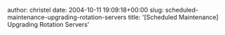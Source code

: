 author: christel
date: 2004-10-11 19:09:18+00:00
slug: scheduled-maintenance-upgrading-rotation-servers
title: '[Scheduled Maintenance] Upgrading Rotation Servers'
